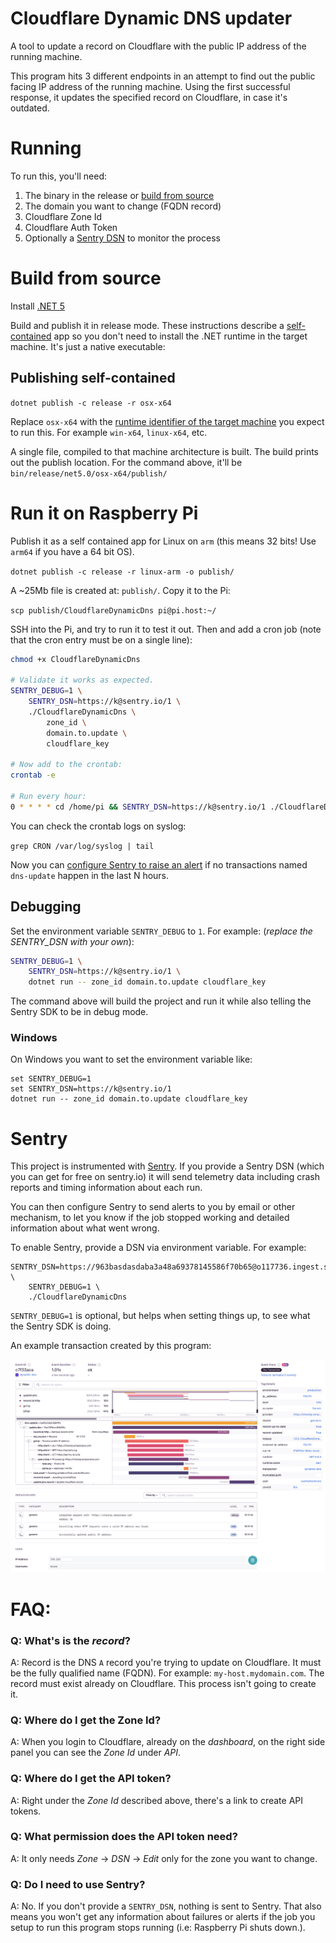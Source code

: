 # Cloudflare Dynamic DNS updater

A tool to update a record on Cloudflare with the public IP address of the running machine.

This program hits 3 different endpoints in an attempt to find out the public facing IP address of the running machine. Using the first successful response, it updates the specified record on Cloudflare, in case it's outdated.

# Running

To run this, you'll need:

1. The binary in the release or [build from source](#Build-from-source)
2. The domain you want to change (FQDN record)
3. Cloudflare Zone Id
4. Cloudflare Auth Token
5. Optionally a [Sentry DSN](https://docs.sentry.io/product/sentry-basics/dsn-explainer/) to monitor the process

# Build from source

Install [.NET 5](http://dot.net/)

Build and publish it in release mode. These instructions describe a [self-contained](https://docs.microsoft.com/en-us/dotnet/core/deploying/#publish-self-contained) app so you don't need to install the .NET runtime in the target machine. It's just a native executable:

## Publishing self-contained

`dotnet publish -c release -r osx-x64`

Replace `osx-x64` with the [runtime identifier of the target machine](https://docs.microsoft.com/en-us/dotnet/core/rid-catalog#using-rids) you expect to run this. For example `win-x64`, `linux-x64`, etc.

A single file, compiled to that machine architecture is built.
The build prints out the publish location. For the command above, it'll be `bin/release/net5.0/osx-x64/publish/`

# Run it on Raspberry Pi

Publish it as a self contained app for Linux on `arm` (this means 32 bits! Use `arm64` if you have a 64 bit OS).

`dotnet publish -c release -r linux-arm -o publish/`

A ~25Mb file is created at: `publish/`. Copy it to the Pi:

`scp publish/CloudflareDynamicDns pi@pi.host:~/`

SSH into the Pi, and try to run it to test it out. Then and add a cron job (note that the cron entry must be on a single line):

```sh
chmod +x CloudflareDynamicDns

# Validate it works as expected.
SENTRY_DEBUG=1 \
    SENTRY_DSN=https://k@sentry.io/1 \
    ./CloudflareDynamicDns \
        zone_id \
        domain.to.update \
        cloudflare_key

# Now add to the crontab:
crontab -e

# Run every hour:
0 * * * * cd /home/pi && SENTRY_DSN=https://k@sentry.io/1 ./CloudflareDynamicDns zone_id domain.to.update cloudflare_key
```

You can check the crontab logs on syslog:

`grep CRON /var/log/syslog | tail`

Now you can [configure Sentry to raise an alert](https://docs.sentry.io/product/alerts-notifications/) if no transactions named `dns-update` happen in the last N hours.

## Debugging

Set the environment variable `SENTRY_DEBUG` to `1`. For example: (*replace the SENTRY_DSN with your own*):

```sh
SENTRY_DEBUG=1 \
    SENTRY_DSN=https://k@sentry.io/1 \
    dotnet run -- zone_id domain.to.update cloudflare_key
```

The command above will build the project and run it while also telling the Sentry SDK to be in debug mode.

### Windows

On Windows you want to set the environment variable like:

```batch
set SENTRY_DEBUG=1
set SENTRY_DSN=https://k@sentry.io/1
dotnet run -- zone_id domain.to.update cloudflare_key
```

# Sentry

This project is instrumented with [Sentry](https://sentry.io). If you provide a Sentry DSN (which you can get for free on sentry.io) it will send telemetry data including crash reports and timing information about each run.

You can then configure Sentry to send alerts to you by email or other mechanism, to let you know if the job stopped working and detailed information about what went wrong.

To enable Sentry, provide a DSN via environment variable. For example:

```
SENTRY_DSN=https://963basdasdaba3a48a69378145586f70b65@o117736.ingest.sentry.io/5703176 \
    SENTRY_DEBUG=1 \
    ./CloudflareDynamicDns
```

`SENTRY_DEBUG=1` is optional, but helps when setting things up, to see what the Sentry SDK is doing.

An example transaction created by this program:

![Sentry transaction](.github/sentry-transaction-example.png)

# FAQ:

### Q: What's is the _record_?

A: Record is the DNS `A` record you're trying to update on Cloudflare. It must be the fully qualified name (FQDN). For example: `my-host.mydomain.com`.
The record must exist already on Cloudflare. This process isn't going to create it.

### Q: Where do I get the Zone Id?
A: When you login to Cloudflare, already on the _dashboard_, on the right side panel you can see the _Zone Id_ under _API_.

### Q: Where do I get the API token?
A: Right under the _Zone Id_ described above, there's a link to create API tokens.

### Q: What permission does the API token need?
A: It only needs _Zone_ -> _DSN_ -> _Edit_ only for the zone you want to change.

### Q: Do I need to use Sentry?
A: No. If you don't provide a `SENTRY_DSN`, nothing is sent to Sentry. That also means you won't get any information about failures or alerts if the job you setup to run this program stops running (i.e: Raspberry Pi shuts down.).